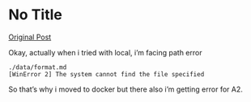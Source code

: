 # No Title

[Original Post](https://discourse.onlinedegree.iitm.ac.in/t/164277/301)

<p>Okay, actually when i tried with local, i’m facing path error</p>
<pre><code class="lang-auto">./data/format.md
[WinError 2] The system cannot find the file specified
</code></pre>
<p>So that’s why i moved to docker but there also i’m getting error for A2.</p>
